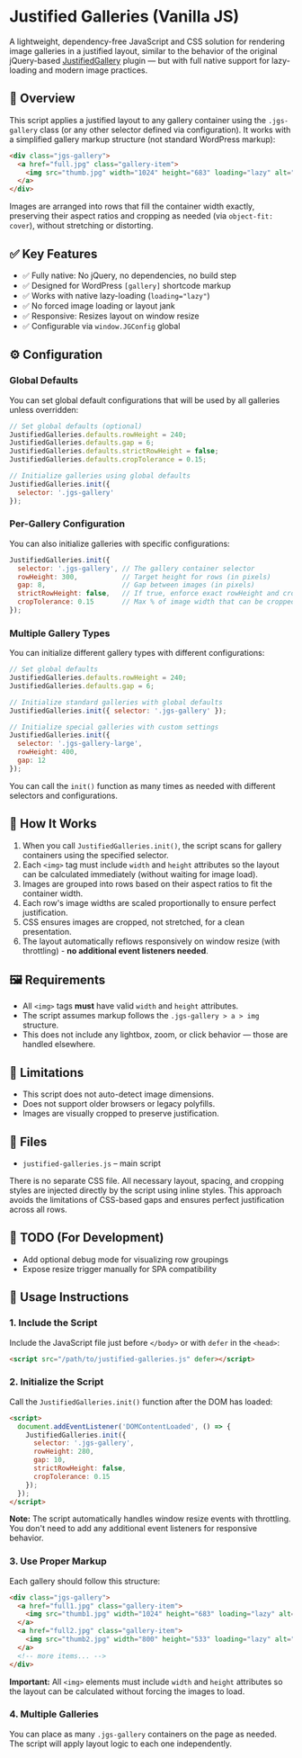 # Justified Galleries (Vanilla JS)

A lightweight, dependency-free JavaScript and CSS solution for rendering image galleries in a justified layout, similar to the behavior of the original jQuery-based [JustifiedGallery](https://miromannino.github.io/Justified-Gallery/) plugin — but with full native support for lazy-loading and modern image practices.

## 🔧 Overview

This script applies a justified layout to any gallery container using the `.jgs-gallery` class (or any other selector defined via configuration). It works with a simplified gallery markup structure (not standard WordPress markup):

```html
<div class="jgs-gallery">
  <a href="full.jpg" class="gallery-item">
    <img src="thumb.jpg" width="1024" height="683" loading="lazy" alt="">
  </a>
</div>
```

Images are arranged into rows that fill the container width exactly, preserving their aspect ratios and cropping as needed (via `object-fit: cover`), without stretching or distorting.

## ✅ Key Features

- ✅ Fully native: No jQuery, no dependencies, no build step
- ✅ Designed for WordPress `[gallery]` shortcode markup
- ✅ Works with native lazy-loading (`loading="lazy"`)
- ✅ No forced image loading or layout jank
- ✅ Responsive: Resizes layout on window resize
- ✅ Configurable via `window.JGConfig` global

## ⚙️ Configuration

### Global Defaults

You can set global default configurations that will be used by all galleries unless overridden:

```js
// Set global defaults (optional)
JustifiedGalleries.defaults.rowHeight = 240;
JustifiedGalleries.defaults.gap = 6;
JustifiedGalleries.defaults.strictRowHeight = false;
JustifiedGalleries.defaults.cropTolerance = 0.15;

// Initialize galleries using global defaults
JustifiedGalleries.init({
  selector: '.jgs-gallery'
});
```

### Per-Gallery Configuration

You can also initialize galleries with specific configurations:

```js
JustifiedGalleries.init({
  selector: '.jgs-gallery', // The gallery container selector
  rowHeight: 300,           // Target height for rows (in pixels)
  gap: 8,                   // Gap between images (in pixels)
  strictRowHeight: false,   // If true, enforce exact rowHeight and crop images
  cropTolerance: 0.15       // Max % of image width that can be cropped (only applies if strictRowHeight is true)
});
```

### Multiple Gallery Types

You can initialize different gallery types with different configurations:

```js
// Set global defaults
JustifiedGalleries.defaults.rowHeight = 240;
JustifiedGalleries.defaults.gap = 6;

// Initialize standard galleries with global defaults
JustifiedGalleries.init({ selector: '.jgs-gallery' });

// Initialize special galleries with custom settings
JustifiedGalleries.init({ 
  selector: '.jgs-gallery-large',
  rowHeight: 400,
  gap: 12
});
```

You can call the `init()` function as many times as needed with different selectors and configurations.

## 🧠 How It Works

1. When you call `JustifiedGalleries.init()`, the script scans for gallery containers using the specified selector.
2. Each `<img>` tag must include `width` and `height` attributes so the layout can be calculated immediately (without waiting for image load).
3. Images are grouped into rows based on their aspect ratios to fit the container width.
4. Each row's image widths are scaled proportionally to ensure perfect justification.
5. CSS ensures images are cropped, not stretched, for a clean presentation.
6. The layout automatically reflows responsively on window resize (with throttling) - **no additional event listeners needed**.

## 🖼 Requirements

- All `<img>` tags **must** have valid `width` and `height` attributes.
- The script assumes markup follows the `.jgs-gallery > a > img` structure.
- This does not include any lightbox, zoom, or click behavior — those are handled elsewhere.

## 🚫 Limitations

- This script does not auto-detect image dimensions.
- Does not support older browsers or legacy polyfills.
- Images are visually cropped to preserve justification.

## 📁 Files

- `justified-galleries.js` – main script

There is no separate CSS file. All necessary layout, spacing, and cropping styles are injected directly by the script using inline styles. This approach avoids the limitations of CSS-based gaps and ensures perfect justification across all rows.

## 📌 TODO (For Development)

- Add optional debug mode for visualizing row groupings
- Expose resize trigger manually for SPA compatibility

## 🚀 Usage Instructions

### 1. Include the Script

Include the JavaScript file just before `</body>` or with `defer` in the `<head>`:

```html
<script src="/path/to/justified-galleries.js" defer></script>
```

### 2. Initialize the Script

Call the `JustifiedGalleries.init()` function after the DOM has loaded:

```html
<script>
  document.addEventListener('DOMContentLoaded', () => {
    JustifiedGalleries.init({
      selector: '.jgs-gallery',
      rowHeight: 280,
      gap: 10,
      strictRowHeight: false,
      cropTolerance: 0.15
    });
  });
</script>
```

**Note:** The script automatically handles window resize events with throttling. You don't need to add any additional event listeners for responsive behavior.

### 3. Use Proper Markup

Each gallery should follow this structure:

```html
<div class="jgs-gallery">
  <a href="full1.jpg" class="gallery-item">
    <img src="thumb1.jpg" width="1024" height="683" loading="lazy" alt="">
  </a>
  <a href="full2.jpg" class="gallery-item">
    <img src="thumb2.jpg" width="800" height="533" loading="lazy" alt="">
  </a>
  <!-- more items... -->
</div>
```

**Important:** All `<img>` elements must include `width` and `height` attributes so the layout can be calculated without forcing the images to load.

### 4. Multiple Galleries

You can place as many `.jgs-gallery` containers on the page as needed. The script will apply layout logic to each one independently.
